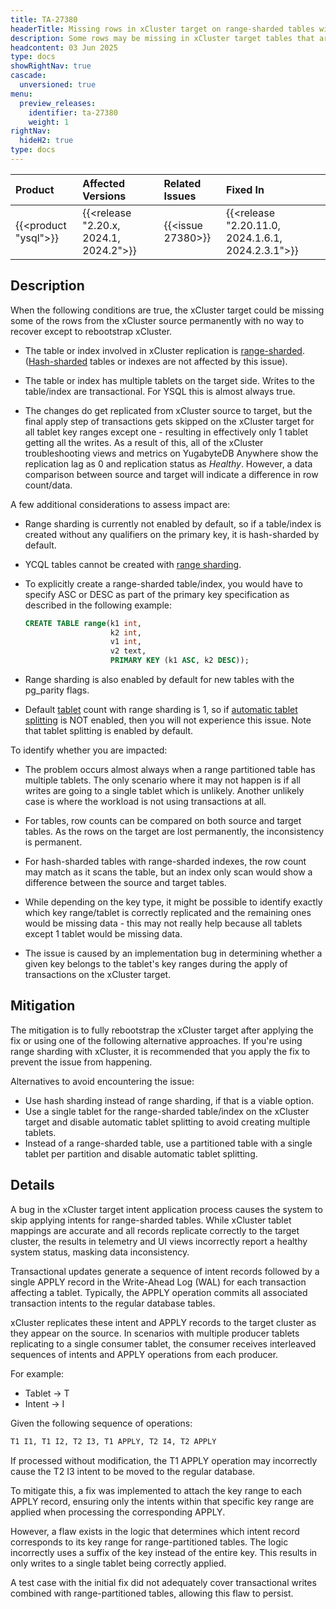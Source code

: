 ```yaml
---
title: TA-27380
headerTitle: Missing rows in xCluster target on range-sharded tables with multiple tablets
description: Some rows may be missing in xCluster target tables that are range-sharded with multiple tablets, potentially causing data inconsistency in cross-cluster replication.
headcontent: 03 Jun 2025
type: docs
showRightNav: true
cascade:
  unversioned: true
menu:
  preview_releases:
    identifier: ta-27380
    weight: 1
rightNav:
  hideH2: true
type: docs
---
```


|          Product           |  Affected Versions  |  Related Issues   | Fixed In |
| :------------------------- | :------------------ | :---------------- | :------- |
| {{<product "ysql">}}       | {{<release "2.20.x, 2024.1, 2024.2">}} | {{<issue 27380>}} | {{<release "2.20.11.0, 2024.1.6.1, 2024.2.3.1">}}  |

## Description

When the following conditions are true, the xCluster target could be missing some of the rows from the xCluster source permanently with no way to recover except to rebootstrap xCluster.

- The table or index involved in xCluster replication is [range-sharded](../../../architecture/docdb-sharding/tablet-splitting/#range-sharded-tables). ([Hash-sharded](../../../architecture/docdb-sharding/tablet-splitting/#hash-sharded-tables) tables or indexes are not affected by this issue).

- The table or index has multiple tablets on the target side. Writes to the table/index are transactional. For YSQL this is almost always true.

- The changes do get replicated from xCluster source to target, but the final apply step of transactions gets skipped on the xCluster target for all tablet key ranges except one - resulting in effectively only 1 tablet getting all the writes. As a result of this, all of the xCluster troubleshooting views and metrics on YugabyteDB Anywhere show the replication lag as 0 and replication status as _Healthy_. However, a data comparison between source and target will indicate a difference in row count/data.

A few additional considerations to assess impact are:

- Range sharding is currently not enabled by default, so if a table/index is created without any qualifiers on the primary key, it is hash-sharded by default.

- YCQL tables cannot be created with [range sharding](../../../architecture/docdb-sharding/sharding/#range-sharding).

- To explicitly create a range-sharded table/index, you would have to specify ASC or DESC as part of the primary key specification as described in the following example:

  ```sql
  CREATE TABLE range(k1 int,
                     k2 int,
                     v1 int,
                     v2 text,
                     PRIMARY KEY (k1 ASC, k2 DESC));
  ```

- Range sharding is also enabled by default for new tables with the pg_parity flags.
- Default [tablet](../../../architecture/key-concepts/#tablet) count with range sharding is 1, so if [automatic tablet splitting](../../../architecture/docdb-sharding/tablet-splitting/#automatic-tablet-splitting) is NOT enabled, then you will not experience this issue. Note that tablet splitting is enabled by default.

To identify whether you are impacted:

- The problem occurs almost always when a range partitioned table has multiple tablets. The only scenario where it may not happen is if all writes are going to a single tablet which is unlikely. Another unlikely case is where the workload is not using transactions at all.

- For tables, row counts can be compared on both source and target tables. As the rows on the target are lost permanently, the inconsistency is permanent.

- For hash-sharded tables with range-sharded indexes, the row count may match as it scans the table, but an index only scan would show a difference between the source and target tables.

- While depending on the key type, it might be possible to identify exactly which key range/tablet is correctly replicated and the remaining ones would be missing data - this may not really help because all tablets except 1 tablet would be missing data.

- The issue is caused by an implementation bug in determining whether a given key belongs to the tablet's key ranges during the apply of transactions on the xCluster target.

## Mitigation

The mitigation is to fully rebootstrap the xCluster target after applying the fix or using one of the following alternative approaches. If you're using range sharding with xCluster, it is recommended that you apply the fix to prevent the issue from happening.

Alternatives to avoid encountering the issue:

- Use hash sharding instead of range sharding, if that is a viable option.
- Use a single tablet for the range-sharded table/index on the xCluster target and disable automatic tablet splitting to avoid creating multiple tablets.
- Instead of a range-sharded table, use a partitioned table with a single tablet per partition and disable automatic tablet splitting.

## Details

A bug in the xCluster target intent application process causes the system to skip applying intents for range-sharded tables. While xCluster tablet mappings are accurate and all records replicate correctly to the target cluster, the results in telemetry and UI views incorrectly report a healthy system status, masking data inconsistency.

Transactional updates generate a sequence of intent records followed by a single APPLY record in the Write-Ahead Log (WAL) for each transaction affecting a tablet. Typically, the APPLY operation commits all associated transaction intents to the regular database tables.

xCluster replicates these intent and APPLY records to the target cluster as they appear on the source. In scenarios with multiple producer tablets replicating to a single consumer tablet, the consumer receives interleaved sequences of intents and APPLY operations from each producer.

For example:

- Tablet -> T
- Intent -> I

Given the following sequence of operations:

```sql
T1 I1, T1 I2, T2 I3, T1 APPLY, T2 I4, T2 APPLY
```

If processed without modification, the T1 APPLY operation may incorrectly cause the T2 I3 intent to be moved to the regular database.

To mitigate this, a fix was implemented to attach the key range to each APPLY record, ensuring only the intents within that specific key range are applied when processing the corresponding APPLY.

However, a flaw exists in the logic that determines which intent record corresponds to its key range for range-partitioned tables. The logic incorrectly uses a suffix of the key instead of the entire key. This results in only writes to a single tablet being correctly applied.

A test case with the initial fix did not adequately cover transactional writes combined with range-partitioned tables, allowing this flaw to persist.
